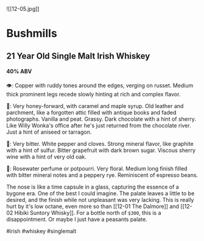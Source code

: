 ![[12-05.jpg]]
# Bushmills
## 21 Year Old Single Malt Irish Whiskey
#### 40% ABV

👁: Copper with ruddy tones around the edges, verging on russet.  Medium thick prominent legs recede slowly hinting at rich and complex flavor. 

👃: Very honey-forward, with caramel and maple syrup.  Old leather and parchment, like a forgotten attic filled with antique books and faded photographs.  Vanilla and peat. Grassy. Dark chocolate with a hint of sherry.  Like Willy Wonka's office after he's just returned from the chocolate river.  Just a hint of aniseed or tarragon.

👅: Very bitter.  White pepper and cloves.  Strong mineral flavor, like graphite with a hint of sulfur.  Bitter grapefruit with dark brown sugar.  Viscous sherry wine with a hint of very old oak.

🏁: Rosewater perfume or potpourri.  Very floral.  Medium long finish filled with bitter mineral notes and a peppery rye.  Reminiscent of espresso beans.  

The nose is like a time capsule in a glass, capturing the essence of a bygone era.  One of the best I could imagine.  The palate leaves a little to be desired, and the finish while not unpleasant was very lacking.  This is really hurt by it's low octane, even more so than [[12-01 The Dalmore]] and [[12-02 Hibiki Suntory Whisky]].  For a bottle north of `$300`, this is a disappointment.  Or maybe I just have a peasants palate.  

#irish #whiskey #singlemalt 
